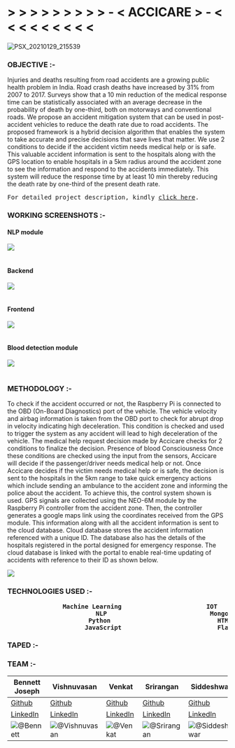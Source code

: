 # > > > > > > > > > - < ACCICARE > - < < < < < < < < <

![PSX_20210129_215539](https://user-images.githubusercontent.com/64918181/186962876-42c2bd30-34a3-442a-af38-377639874e2f.png "abc")

### OBJECTIVE :-

Injuries and deaths resulting from road accidents are a growing public health problem in India. Road crash deaths have increased by 31% from 2007 to 2017. Surveys show that a 
10 min reduction of the medical response time can be statistically associated with an average 
decrease in the probability of death by one-third, both on motorways and conventional roads. We 
propose an accident mitigation system that can be used in post-accident vehicles to reduce the 
death rate due to road accidents. The proposed framework is a hybrid decision algorithm that 
enables the system to take accurate and precise decisions that save lives that matter. We use 2 
conditions to decide if the accident victim needs medical help or is safe. This valuable accident 
information is sent to the hospitals along with the GPS location to enable hospitals in a 5km 
radius around the accident zone to see the information and respond to the accidents immediately. 
This system will reduce the response time by at least 10 min thereby reducing the death rate by 
one-third of the present death rate.
<pre>For detailed project description, kindly <a href="https://docs.google.com/document/d/1bpxX9G5cddCNAQdMuopLMRYfakJPcGxBzKy6H3qe60M/edit">click here</a>.</pre>


### WORKING SCREENSHOTS :-

#### NLP module
![](https://user-images.githubusercontent.com/64918181/186961190-5c31c06e-9cc9-4e72-b38d-f3bb26f09871.png)
<br>
<br>
#### Backend
![](https://user-images.githubusercontent.com/64918181/186962455-0cd22377-2764-475e-bf57-5101b74282a5.png)
<br>
<br>
#### Frontend
![](https://user-images.githubusercontent.com/64918181/186962864-18ded5a5-5619-4487-a67f-f3081dc71cb1.png)
<br>
<br>
#### Blood detection module
![](https://user-images.githubusercontent.com/64918181/186962470-5333adc6-b6a1-4f4c-b262-8c50fa3e75e9.png)
<br>
<br>
### METHODOLOGY :-

To check if the accident occurred or not, the Raspberry Pi is connected to the OBD (On-Board Diagnostics) port of the vehicle. The vehicle velocity and airbag information is taken from the OBD port to check for abrupt drop in velocity indicating high deceleration. This condition is checked and used to trigger the system as any accident will lead to high deceleration of the vehicle. The medical help request decision made by Accicare checks for 2 conditions to finalize the decision. 
Presence of blood 
Consciousness 
Once these conditions are checked using the input from the sensors, Accicare will decide if the passenger/driver needs medical help or not. Once Accicare decides if the victim needs medical help or is safe, the decision is sent to the hospitals in the 5km range to take quick emergency actions which include sending an ambulance to the accident zone and informing the police about the accident. To achieve this, the control system shown is used. 
GPS signals are collected using the NEO-6M module by the Raspberry Pi controller from the accident zone. Then, the controller generates a google maps link using the coordinates received from the GPS module.  This information along with all the accident information is sent to the cloud database.
Cloud database stores the accident information referenced with a unique ID. The database also has the details of the hospitals registered in the portal designed for emergency response. The cloud database is linked with the portal to enable real-time updating of accidents with reference to their ID as shown below.


![](https://user-images.githubusercontent.com/64918181/186972019-2f99fd77-32c3-4db6-aa2c-cc0dd47ccdba.png)

### TECHNOLOGIES USED :-
<pre>
               <b>Machine Learning                       IOT                         Computer Vision 
                        NLP                            MongoDB                       Embedded System 
                      Python                             HTML                              CSS 
                     JavaScript                          Flask                           Markdown <b>
</pre>
### TAPED :-

### TEAM :-

| Bennett Joseph | Vishnuvasan | Venkat | Srirangan | Siddeshwar
| --- | --- | --- | --- | --- |
| [Github](https://github.com/issacharben "Bennett profile") | [Github](https://github.com/Cipher-unhsiV "Vishnu profile") | [Github](https://github.com/venkat-p-r "Venkat profile") | [Github](https://github.com/SriranganK "Srirangan profile") | [Github](https://github.com/Marcus270503 "Siddeshwar profile") |
| [LinkedIn](https://www.linkedin.com/in/bennett-joseph-718a18191/ "Bennett")| [LinkedIn](https://www.linkedin.com/in/vishnuvasan-srinivasan-0b2012194/ "Vishnu") | [LinkedIn](https://www.linkedin.com/in/venkat-p-r/ "Venkat") | [LinkedIn](https://www.linkedin.com/in/srirangan-kannan-7017a8245/ "Srirangan") | [LinkedIn](https://www.linkedin.com/in/siddeshwar-v-a-765521238/ "Siddeshwar") |
|![@Bennett](https://avatars.githubusercontent.com/issacharben?s=150&v=1)| ![@Vishnuvasan](https://avatars.githubusercontent.com/Cipher-unhsiV?s=150&v=1) | ![@Venkat](https://avatars.githubusercontent.com/venkat-p-r?s=150&v=1) | ![@Srirangan](https://avatars.githubusercontent.com/SriranganK?s=150&v=1) | ![@Siddeshwar](https://avatars.githubusercontent.com/Marcus270503?s=150&v=1)


